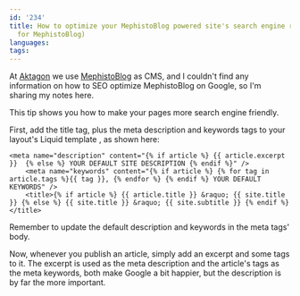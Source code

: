 ```yaml
---
id: '234'
title: How to optimize your MephistoBlog powered site's search engine ranking (SEO
  for MephistoBlog)
languages:
tags:
---
```

At [Aktagon](http://aktagon.com) we use [MephistoBlog](http://mephistoblog.com/) as CMS, and I couldn't find any information on how to SEO optimize MephistoBlog on Google, so I'm sharing my notes here.

This tip shows you how to make your pages more search engine friendly.

First, add the title tag, plus the meta description and keywords tags to your layout's Liquid template , as shown here:


```
<meta name="description" content="{% if article %} {{ article.excerpt }}  {% else %} YOUR DEFAULT SITE DESCRIPTION {% endif %}" />
	<meta name="keywords" content="{% if article %} {% for tag in article.tags %}{{ tag }}, {% endfor %} {% endif %} YOUR DEFAULT KEYWORDS" />
	<title>{% if article %} {{ article.title }} &raquo; {{ site.title }} {% else %} {{ site.title }} &raquo; {{ site.subtitle }} {% endif %}</title>
```
    

Remember to update the default description and keywords in the meta tags' body.

Now, whenever you publish an article, simply add an excerpt and some tags to it. The excerpt is used as the meta description and the article's tags as the meta keywords, both make Google a bit happier, but the description is by far the more important.

